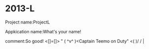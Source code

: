 2013-L
======

Project name:ProjectL

Appkication name:What's your name!

comment:So good!
  <[]=[]>
" ( ^v^ )<Captain Teemo on Duty"
  <(    )/
   / |  